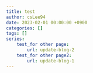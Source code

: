 ```yaml
---
title: test
author: csLee94
date: 2023-02-01 00:00:00 +0900
categories: []
tags: []
series:
    test_for other page: 
        url: update-blog-2
    test_for other page2:
        url: update-blog-1
---
```

